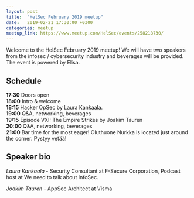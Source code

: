 ```yaml
---
layout: post
title:  "HelSec February 2019 meetup"
date:   2019-02-21 17:30:00 +0300
categories: meetup
meetup_link: https://www.meetup.com/HelSec/events/258218730/
---
```

Welcome to the HelSec February 2019 meetup! We will have two speakers from the infosec / cybersecurity industry and beverages will be provided. The event is powered by Elisa.

## Schedule

**17:30** Doors open  
**18:00** Intro & welcome  
**18:15** Hacker OpSec by Laura Kankaala.  
**19:00** Q&A, networking, beverages  
**19:15** Episode VXI: The Empire Strikes by Joakim Tauren  
**20:00** Q&A, networking, beverages  
**21:00** Bar time for the most eager! Oluthuone Nurkka is located just around the corner. Pystyy vetää!

## Speaker bio
*Laura Kankaala* - Security Consultant at F-Secure Corporation, Podcast host at We need to talk about InfoSec.  

*Joakim Tauren* - AppSec Architect at Visma
